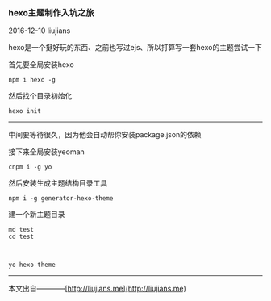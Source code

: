 ### hexo主题制作入坑之旅

2016-12-10 liujians

hexo是一个挺好玩的东西、之前也写过ejs、所以打算写一套hexo的主题尝试一下

首先要全局安装hexo

	npm i hexo -g

然后找个目录初始化
	
	hexo init

---

中间要等待很久，因为他会自动帮你安装package.json的依赖

接下来全局安装yeoman

	cnpm i -g yo

然后安装生成主题结构目录工具

	npm i -g generator-hexo-theme	

建一个新主题目录

	md test
	cd test



	yo hexo-theme
	
___
本文出自————[http://liujians.me](http://liujians.me)